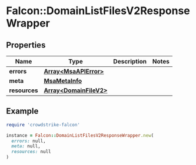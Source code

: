 # Falcon::DomainListFilesV2ResponseWrapper

## Properties

| Name | Type | Description | Notes |
| ---- | ---- | ----------- | ----- |
| **errors** | [**Array&lt;MsaAPIError&gt;**](MsaAPIError.md) |  |  |
| **meta** | [**MsaMetaInfo**](MsaMetaInfo.md) |  |  |
| **resources** | [**Array&lt;DomainFileV2&gt;**](DomainFileV2.md) |  |  |

## Example

```ruby
require 'crowdstrike-falcon'

instance = Falcon::DomainListFilesV2ResponseWrapper.new(
  errors: null,
  meta: null,
  resources: null
)
```

